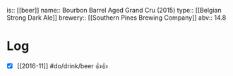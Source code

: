 is:: [[beer]]
name:: Bourbon Barrel Aged Grand Cru (2015)
type:: [[Belgian Strong Dark Ale]]
brewery:: [[Southern Pines Brewing Company]]
abv:: 14.8

# Log
- [x] [[2016-11]] #do/drink/beer 👍👍
